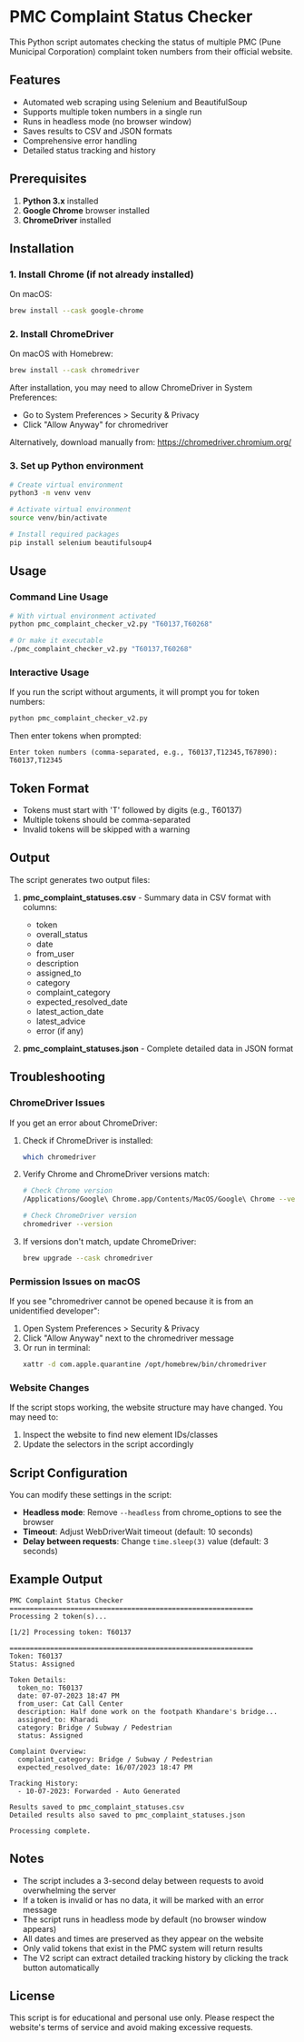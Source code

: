 # PMC Complaint Status Checker

This Python script automates checking the status of multiple PMC (Pune Municipal Corporation) complaint token numbers from their official website.

## Features

- Automated web scraping using Selenium and BeautifulSoup
- Supports multiple token numbers in a single run
- Runs in headless mode (no browser window)
- Saves results to CSV and JSON formats
- Comprehensive error handling
- Detailed status tracking and history

## Prerequisites

1. **Python 3.x** installed
2. **Google Chrome** browser installed
3. **ChromeDriver** installed

## Installation

### 1. Install Chrome (if not already installed)

On macOS:
```bash
brew install --cask google-chrome
```

### 2. Install ChromeDriver

On macOS with Homebrew:
```bash
brew install --cask chromedriver
```

After installation, you may need to allow ChromeDriver in System Preferences:
- Go to System Preferences > Security & Privacy
- Click "Allow Anyway" for chromedriver

Alternatively, download manually from: https://chromedriver.chromium.org/

### 3. Set up Python environment

```bash
# Create virtual environment
python3 -m venv venv

# Activate virtual environment
source venv/bin/activate

# Install required packages
pip install selenium beautifulsoup4
```

## Usage

### Command Line Usage

```bash
# With virtual environment activated
python pmc_complaint_checker_v2.py "T60137,T60268"

# Or make it executable
./pmc_complaint_checker_v2.py "T60137,T60268"
```

### Interactive Usage

If you run the script without arguments, it will prompt you for token numbers:

```bash
python pmc_complaint_checker_v2.py
```

Then enter tokens when prompted:
```
Enter token numbers (comma-separated, e.g., T60137,T12345,T67890): T60137,T12345
```

## Token Format

- Tokens must start with 'T' followed by digits (e.g., T60137)
- Multiple tokens should be comma-separated
- Invalid tokens will be skipped with a warning

## Output

The script generates two output files:

1. **pmc_complaint_statuses.csv** - Summary data in CSV format with columns:
   - token
   - overall_status
   - date
   - from_user
   - description
   - assigned_to
   - category
   - complaint_category
   - expected_resolved_date
   - latest_action_date
   - latest_advice
   - error (if any)

2. **pmc_complaint_statuses.json** - Complete detailed data in JSON format

## Troubleshooting

### ChromeDriver Issues

If you get an error about ChromeDriver:

1. Check if ChromeDriver is installed:
   ```bash
   which chromedriver
   ```

2. Verify Chrome and ChromeDriver versions match:
   ```bash
   # Check Chrome version
   /Applications/Google\ Chrome.app/Contents/MacOS/Google\ Chrome --version
   
   # Check ChromeDriver version
   chromedriver --version
   ```

3. If versions don't match, update ChromeDriver:
   ```bash
   brew upgrade --cask chromedriver
   ```

### Permission Issues on macOS

If you see "chromedriver cannot be opened because it is from an unidentified developer":

1. Open System Preferences > Security & Privacy
2. Click "Allow Anyway" next to the chromedriver message
3. Or run in terminal:
   ```bash
   xattr -d com.apple.quarantine /opt/homebrew/bin/chromedriver
   ```

### Website Changes

If the script stops working, the website structure may have changed. You may need to:
1. Inspect the website to find new element IDs/classes
2. Update the selectors in the script accordingly

## Script Configuration

You can modify these settings in the script:

- **Headless mode**: Remove `--headless` from chrome_options to see the browser
- **Timeout**: Adjust WebDriverWait timeout (default: 10 seconds)
- **Delay between requests**: Change `time.sleep(3)` value (default: 3 seconds)

## Example Output

```
PMC Complaint Status Checker
============================================================
Processing 2 token(s)...

[1/2] Processing token: T60137

============================================================
Token: T60137
Status: Assigned

Token Details:
  token_no: T60137
  date: 07-07-2023 18:47 PM
  from_user: Cat Call Center
  description: Half done work on the footpath Khandare's bridge...
  assigned_to: Kharadi
  category: Bridge / Subway / Pedestrian
  status: Assigned

Complaint Overview:
  complaint_category: Bridge / Subway / Pedestrian
  expected_resolved_date: 16/07/2023 18:47 PM

Tracking History:
  - 10-07-2023: Forwarded - Auto Generated

Results saved to pmc_complaint_statuses.csv
Detailed results also saved to pmc_complaint_statuses.json

Processing complete.
```

## Notes

- The script includes a 3-second delay between requests to avoid overwhelming the server
- If a token is invalid or has no data, it will be marked with an error message
- The script runs in headless mode by default (no browser window appears)
- All dates and times are preserved as they appear on the website
- Only valid tokens that exist in the PMC system will return results
- The V2 script can extract detailed tracking history by clicking the track button automatically

## License

This script is for educational and personal use only. Please respect the website's terms of service and avoid making excessive requests.